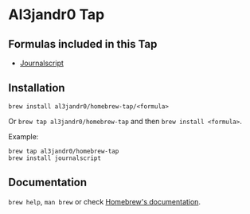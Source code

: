 # Al3jandr0 Tap

## Formulas included in this Tap

- [Journalscript](https://github.com/al3jandr0/journalscript)

## Installation

`brew install al3jandr0/homebrew-tap/<formula>`

Or `brew tap al3jandr0/homebrew-tap` and then `brew install <formula>`.

Example:
```
brew tap al3jandr0/homebrew-tap
brew install journalscript
```

## Documentation
`brew help`, `man brew` or check [Homebrew's documentation](https://docs.brew.sh).